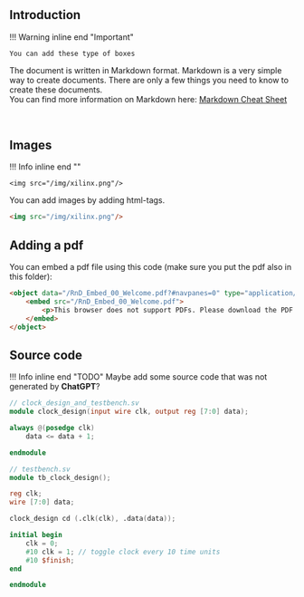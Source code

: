 #

## Introduction

!!! Warning inline end "Important"

    You can add these type of boxes 
    
The document is written in Markdown format. Markdown is a very simple way to create documents. There are only a few things you need to know to create these documents.  
You can find more information on Markdown here: [Markdown Cheat Sheet](https://www.markdownguide.org/cheat-sheet/)

&nbsp;

## Images

!!! Info inline end ""

    <img src="/img/xilinx.png"/>
    
You can add images by adding html-tags.

``` html
<img src="/img/xilinx.png"/>
```

## Adding a pdf

You can embed a pdf file using this code (make sure you put the pdf also in this folder):

``` html
<object data="/RnD_Embed_00_Welcome.pdf?#navpanes=0" type="application/pdf" width="100%" height="680px">
    <embed src="/RnD_Embed_00_Welcome.pdf">
        <p>This browser does not support PDFs. Please download the PDF to view it: <a href="/RnD_Embed_00_Welcome.pdf">Download PDF</a></p>
    </embed>
</object>
```

## Source code

!!! Info inline end "TODO"
    Maybe add some source code that was not generated by **ChatGPT**?

``` verilog
// clock_design_and_testbench.sv
module clock_design(input wire clk, output reg [7:0] data);

always @(posedge clk)
    data <= data + 1;

endmodule

// testbench.sv
module tb_clock_design();

reg clk;
wire [7:0] data;

clock_design cd (.clk(clk), .data(data));

initial begin
    clk = 0;
    #10 clk = 1; // toggle clock every 10 time units
    #10 $finish;
end

endmodule
```
